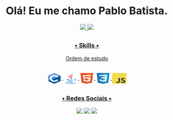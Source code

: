 <h1 align="center">Olá! Eu me chamo Pablo Batista.</h1>

<div align="center">
  <a href="https://github.com/pabloreis5">
  <img height="170em" src="https://github-readme-stats.vercel.app/api?username=pabloreis5&show_icons=true&theme=dark&include_all_commits=true&count_private=true"/>
  <img height="170em" src="https://github-readme-stats.vercel.app/api/top-langs/?username=pabloreis5&layout=compact&langs_count=7&theme=dark"/>
</div>
  
##
  
<h3 align="center">• Skills •</h3>
<p align="center">Ordem de estudo</p>
<div style="display: inline_block" align="center"><br>
  <img align="center" alt="Rafa-C" height="30" width="40" src="https://github.com/devicons/devicon/blob/master/icons/c/c-original.svg">
  <img align="center" alt="Pablo-Java" height="30" width="40" src="https://github.com/devicons/devicon/blob/master/icons/java/java-original.svg">
  <img align="center" alt="Pablo-HTML" height="30" width="40" src="https://github.com/devicons/devicon/blob/master/icons/html5/html5-original.svg">
  <img align="center" alt="Pablo-CSS" height="30" width="40" src="https://github.com/devicons/devicon/blob/master/icons/css3/css3-original.svg">
  <img align="center" alt="Pablo-JS" height="30" width="40" src="https://github.com/devicons/devicon/blob/master/icons/javascript/javascript-original.svg">
</div>
  
##
  
<h3 align="center">• Redes Sociais •</h3>
<div align="center"> 
  <a href="https://instagram.com/pabloreis5" target="_blank"><img src="https://img.shields.io/badge/-Instagram-%23E4405F?style=for-the-badge&logo=instagram&logoColor=white" target="_blank"></a>
  <a href = "mailto:pabloreis2001@gmail.com"><img src="https://img.shields.io/badge/Gmail-D14836?style=for-the-badge&logo=gmail&logoColor=white" target="_blank"></a>
  <a href="https://https://www.linkedin.com/in/pablobatistareis/" target="_blank"><img src="https://img.shields.io/badge/LinkedIn-0077B5?style=for-the-badge&logo=linkedin&logoColor=white" target="_blank"></a> 
 
</div>
